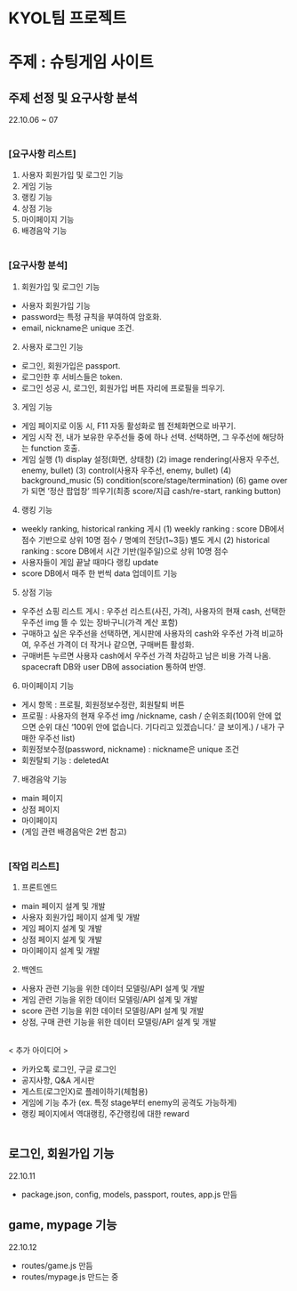 # KYOL팀 프로젝트

# 주제 : 슈팅게임 사이트

## 주제 선정 및 요구사항 분석

22.10.06 ~ 07
<br>
<br>

### [요구사항 리스트]

1. 사용자 회원가입 및 로그인 기능
2. 게임 기능
3. 랭킹 기능
4. 상점 기능
5. 마이페이지 기능
6. 배경음악 기능
   <br>
   <br>

### [요구사항 분석]

1. 회원가입 및 로그인 기능

- 사용자 회원가입 기능
- password는 특정 규칙을 부여하여 암호화.
- email, nickname은 unique 조건.

2. 사용자 로그인 기능

- 로그인, 회원가입은 passport.
- 로그인한 후 서비스들은 token.
- 로그인 성공 시, 로그인, 회원가입 버튼 자리에 프로필을 띄우기.

3. 게임 기능

- 게임 페이지로 이동 시, F11 자동 활성화로 웹 전체화면으로 바꾸기.
- 게임 시작 전, 내가 보유한 우주선들 중에 하나 선택. 선택하면, 그 우주선에 해당하는 function 호출.
- 게임 실행
  (1) display 설정(화면, 상태창)
  (2) image rendering(사용자 우주선, enemy, bullet)
  (3) control(사용자 우주선, enemy, bullet)
  (4) background_music
  (5) condition(score/stage/termination)
  (6) game over가 되면 ‘정산 팝업창’ 띄우기(최종 score/지급 cash/re-start, ranking button)

4. 랭킹 기능

- weekly ranking, historical ranking 게시
  (1) weekly ranking : score DB에서 점수 기반으로 상위 10명 점수 / 명예의 전당(1~3등) 별도 게시
  (2) historical ranking : score DB에서 시간 기반(일주일)으로 상위 10명 점수
- 사용자들이 게임 끝날 때마다 랭킹 update
- score DB에서 매주 한 번씩 data 업데이트 기능

5. 상점 기능

- 우주선 쇼핑 리스트 게시 : 우주선 리스트(사진, 가격), 사용자의 현재 cash, 선택한 우주선 img 뜰 수 있는 장바구니(가격 계산 포함)
- 구매하고 싶은 우주선을 선택하면, 게시판에 사용자의 cash와 우주선 가격 비교하여, 우주선 가격이 더 작거나 같으면, 구매버튼 활성화.
- 구매버튼 누르면 사용자 cash에서 우주선 가격 차감하고 남은 비용 가격 나옴. spacecraft DB와 user DB에 association 통하여 반영.

6. 마이페이지 기능

- 게시 항목 : 프로필, 회원정보수정란, 회원탈퇴 버튼
- 프로필 : 사용자의 현재 우주선 img /nickname, cash / 순위조회(100위 안에 없으면 순위 대신 ‘100위 안에 없습니다. 기다리고 있겠습니다.’ 글 보이게.) / 내가 구매한 우주선 list)
- 회원정보수정(password, nickname) : nickname은 unique 조건
- 회원탈퇴 기능 : deletedAt

7. 배경음악 기능

- main 페이지
- 상점 페이지
- 마이페이지
- (게임 관련 배경음악은 2번 참고)
  <br>
  <br>

### [작업 리스트]

1. 프론트엔드

- main 페이지 설계 및 개발
- 사용자 회원가입 페이지 설계 및 개발
- 게임 페이지 설계 및 개발
- 상점 페이지 설계 및 개발
- 마이페이지 설계 및 개발

2. 백엔드

- 사용자 관련 기능을 위한 데이터 모델링/API 설계 및 개발
- 게임 관련 기능을 위한 데이터 모델링/API 설계 및 개발
- score 관련 기능을 위한 데이터 모델링/API 설계 및 개발
- 상점, 구매 관련 기능을 위한 데이터 모델링/API 설계 및 개발
  <br>
  <br>

< 추가 아이디어 >

- 카카오톡 로그인, 구글 로그인
- 공지사항, Q&A 게시판
- 게스트(로그인X)로 플레이하기(체험용)
- 게임에 기능 추가 (ex. 특정 stage부터 enemy의 공격도 가능하게)
- 랭킹 페이지에서 역대랭킹, 주간랭킹에 대한 reward
  <br>
  <br>

## 로그인, 회원가입 기능

22.10.11

- package.json, config, models, passport, routes, app.js 만듬

## game, mypage 기능

22.10.12

- routes/game.js 만듬
- routes/mypage.js 만드는 중
